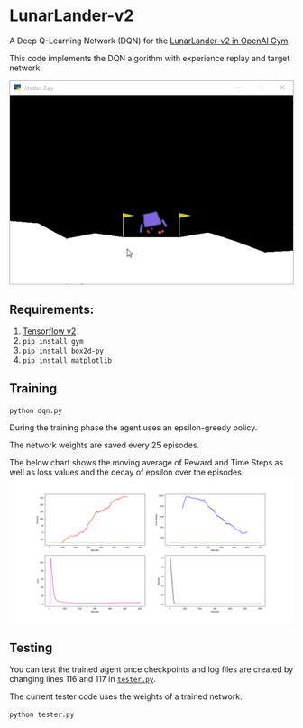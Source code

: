 # LunarLander-v2
A Deep Q-Learning Network (DQN) for the [LunarLander-v2 in OpenAI Gym](https://gym.openai.com/envs/LunarLander-v2/).

This code implements the DQN algorithm with experience replay and target network.

![Demo](assets/demo.gif)

## Requirements:
1. [Tensorflow v2](https://www.tensorflow.org/install)
2. `pip install gym`
3. `pip install box2d-py`
4. `pip install matplotlib`

## Training

`python dqn.py`

During the training phase the agent uses an epsilon-greedy policy.

The network weights are saved every 25 episodes.

The below chart shows the moving average of Reward and Time Steps as well as loss values and the decay of epsilon over the episodes.
![Training Charts](assets/charts.png)

## Testing

You can test the trained agent once checkpoints and log files are created by changing lines 116 and 117 in [`tester.py`](tester.py#L116).

The current tester code uses the weights of a trained network.

`python tester.py`
